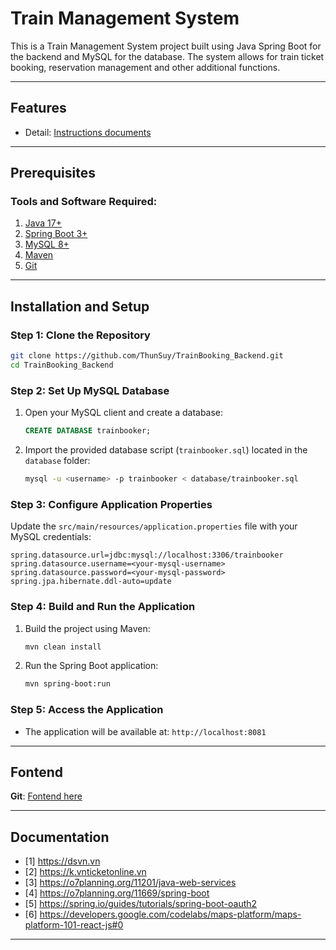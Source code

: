 # Train Management System

This is a Train Management System project built using Java Spring Boot for the backend and MySQL for the database. The system allows for train ticket booking, reservation management and other additional functions.

---

## Features
- Detail: [Instructions documents](https://github.com/ThunSuy/TrainBooking_Backend/blob/main/TaiLieuHuongDan.pdf)

---

## Prerequisites

### Tools and Software Required:
1. [Java 17+](https://www.oracle.com/java/technologies/javase-downloads.html)
2. [Spring Boot 3+](https://spring.io/projects/spring-boot)
3. [MySQL 8+](https://dev.mysql.com/downloads/)
4. [Maven](https://maven.apache.org/download.cgi)
5. [Git](https://git-scm.com/)

---

## Installation and Setup

### Step 1: Clone the Repository
```bash
git clone https://github.com/ThunSuy/TrainBooking_Backend.git
cd TrainBooking_Backend
```

### Step 2: Set Up MySQL Database
1. Open your MySQL client and create a database:
   ```sql
   CREATE DATABASE trainbooker;
   ```
2. Import the provided database script (`trainbooker.sql`) located in the `database` folder:
   ```bash
   mysql -u <username> -p trainbooker < database/trainbooker.sql
   ```

### Step 3: Configure Application Properties
Update the `src/main/resources/application.properties` file with your MySQL credentials:
```properties
spring.datasource.url=jdbc:mysql://localhost:3306/trainbooker
spring.datasource.username=<your-mysql-username>
spring.datasource.password=<your-mysql-password>
spring.jpa.hibernate.ddl-auto=update
```

### Step 4: Build and Run the Application
1. Build the project using Maven:
   ```bash
   mvn clean install
   ```
2. Run the Spring Boot application:
   ```bash
   mvn spring-boot:run
   ```

### Step 5: Access the Application
- The application will be available at: `http://localhost:8081`

---

## Fontend
**Git**: [Fontend here](https://github.com/ThunSuy/TrainBooking_Fontend)

---
## Documentation
- [1] https://dsvn.vn
- [2] https://k.vnticketonline.vn
- [3] https://o7planning.org/11201/java-web-services
- [4] https://o7planning.org/11669/spring-boot
- [5] https://spring.io/guides/tutorials/spring-boot-oauth2
- [6] https://developers.google.com/codelabs/maps-platform/maps-platform-101-react-js#0


---
